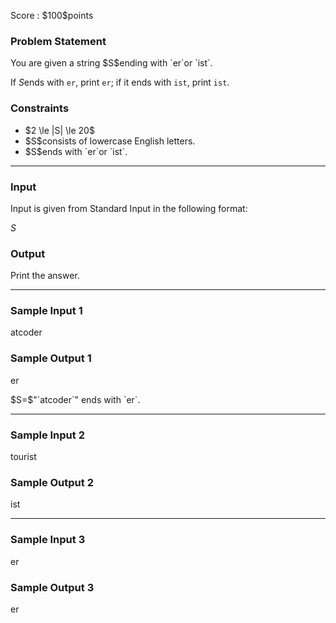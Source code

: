 
<div>

<span>

<span>

<p>
Score : $100$points
</p>

<div>

<section>

### **Problem Statement**

<p>
You are given a string $S$ending with `er`or `ist`.

If $S$ends with `er`, print `er`; if it ends with `ist`, print `ist`.
</p>

</section>

</div>

<div>

<section>

### **Constraints**

<ul>

<li>
$2 \le |S| \le 20$
</li>

<li>
$S$consists of lowercase English letters.
</li>

<li>
$S$ends with `er`or `ist`.
</li>

</ul>

</section>

</div>

---

<div>

<div>

<section>

### **Input**

<p>
Input is given from Standard Input in the following format:
</p>

<div>

$S$
</div>

</section>

</div>

<div>

<section>

### **Output**

<p>
Print the answer.
</p>

</section>

</div>

</div>

---

<div>

<section>

### **Sample Input 1**

<div>

atcoder

</div>

</section>

</div>

<div>

<section>

### **Sample Output 1**

<div>

er

</div>

<p>
$S=$"`atcoder`" ends with `er`.
</p>

</section>

</div>

---

<div>

<section>

### **Sample Input 2**

<div>

tourist

</div>

</section>

</div>

<div>

<section>

### **Sample Output 2**

<div>

ist

</div>

</section>

</div>

---

<div>

<section>

### **Sample Input 3**

<div>

er

</div>

</section>

</div>

<div>

<section>

### **Sample Output 3**

<div>

er

</div>

</section>

</div>

</span>

</span>

</div>
